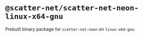 # `@scatter-net/scatter-net-neon-linux-x64-gnu`

Prebuilt binary package for `scatter-net-neon` on `linux-x64-gnu`.
